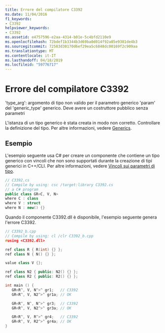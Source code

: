 ```yaml
---
title: Errore del compilatore C3392
ms.date: 11/04/2016
f1_keywords:
- C3392
helpviewer_keywords:
- C3392
ms.assetid: e4757596-e2aa-4314-b01e-5c4bfd2110e9
ms.openlocfilehash: 72bdef1b3344b3d69ba0d014f92a85e9381de4b3
ms.sourcegitcommit: 72583d30170d6ef29ea5c6848dc00169f2c909aa
ms.translationtype: MT
ms.contentlocale: it-IT
ms.lasthandoff: 04/18/2019
ms.locfileid: "59776717"
---
```

# <a name="compiler-error-c3392"></a>Errore del compilatore C3392

'type_arg': argomento di tipo non valido per il parametro generico 'param' del 'generic_type' generico. Deve avere un costruttore pubblico senza parametri

L'istanza di un tipo generico è stata creata in modo non corretto. Controllare la definizione del tipo. Per altre informazioni, vedere [Generics](../../extensions/generics-cpp-component-extensions.md).

## <a name="example"></a>Esempio

L'esempio seguente usa C# per creare un componente che contiene un tipo generico con vincoli che non sono supportati durante la creazione di tipi generici in C++/CLI. Per altre informazioni, vedere [Vincoli sui parametri di tipo](/dotnet/csharp/programming-guide/generics/constraints-on-type-parameters).

```cs
// C3392.cs
// Compile by using: csc /target:library C3392.cs
// a C# program
public class GR<C, V, N>
where C : class
where V : struct
where N : new() {}
```

Quando il componente C3392.dll è disponibile, l'esempio seguente genera l'errore C3392.

```cpp
// C3392_b.cpp
// Compile by using: cl /clr C3392_b.cpp
#using <C3392.dll>

ref class R { R(int) {} };
ref class N { N() {} };

value class V {};

ref class N2 { public: N2() {} };
ref class R2 { public: R2() {} };

int main () {
   GR<R^, V, N^>^ gr1;   // C3392
   GR<R^, V, N2^>^ gr1a; // OK

   GR<R^, N^, N^>^ gr3;  // C3392
   GR<R^, V, N2^>^ gr3a; // OK

   GR<R^, V, R^>^ gr4;   // C3392
   GR<R^, V, R2^>^ gr4a; // OK
}
```